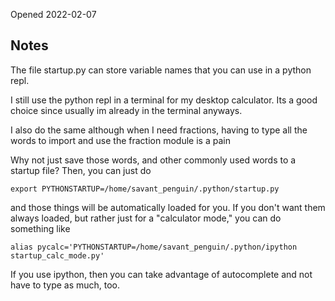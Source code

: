 Opened 2022-02-07


## Notes
The file startup.py can store variable names that you can use in a python repl.



I still use the python repl in a terminal for my desktop calculator. Its a good choice since usually im already in the terminal anyways.

I also do the same although when I need fractions, having to type all the words to import and use the fraction module is a pain

Why not just save those words, and other commonly used words to a startup file? Then, you can just do

    export PYTHONSTARTUP=/home/savant_penguin/.python/startup.py

and those things will be automatically loaded for you. If you don't want them always loaded, but rather just for a "calculator mode," you can do something like

    alias pycalc='PYTHONSTARTUP=/home/savant_penguin/.python/ipython startup_calc_mode.py'

If you use ipython, then you can take advantage of autocomplete and not have to type as much, too.


